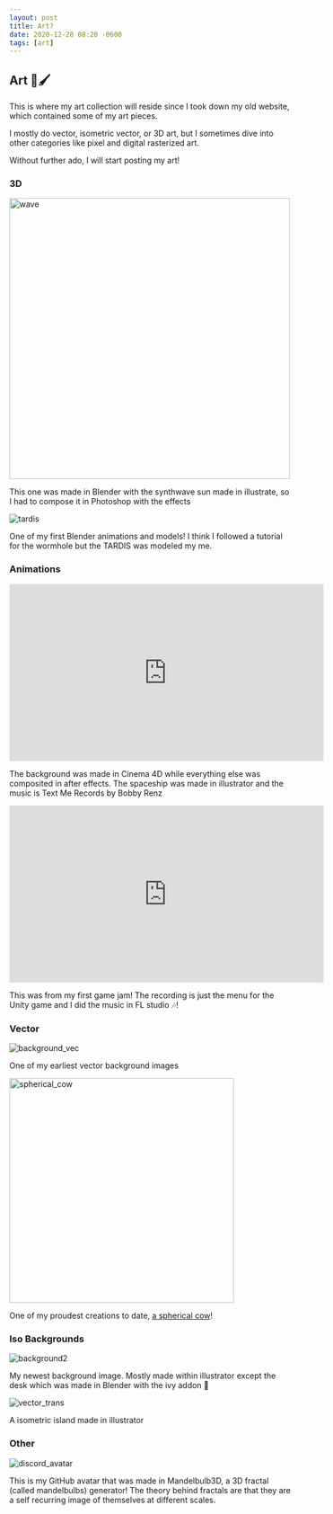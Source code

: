 ```yaml
---
layout: post
title: Art?
date: 2020-12-28 08:20 -0600
tags: [art]
---
```


## Art 🎨🖌️

This is where my art collection will reside since I took down my old website, which contained some of my art pieces. 

I mostly do vector, isometric vector, or 3D art, but I sometimes dive into other categories like pixel and digital rasterized art. 

Without further ado, I will start posting my art!

### 3D

<img src="../assets/img/art/wave.png" alt="wave" style="width:500px" />

This one was made in Blender with the synthwave sun made in illustrate, so I had to compose it in Photoshop with the effects

![tardis](../assets/img/art/tardis.png)

One of my first Blender animations and models! I think I followed a tutorial for the wormhole but the TARDIS was modeled my me.

### Animations

<iframe width="560" height="315" src="https://www.youtube.com/embed/AJ4S-1067gc" frameborder="0" allow="accelerometer; autoplay; clipboard-write; encrypted-media; gyroscope; picture-in-picture" allowfullscreen></iframe>

The background was made in Cinema 4D while everything else was composited in after effects. The spaceship was made in illustrator and the music is Text Me Records by Bobby Renz

<iframe width="560" height="315" src="https://www.youtube.com/embed/c-YdjWh7LDA" frameborder="0" allow="accelerometer; autoplay; clipboard-write; encrypted-media; gyroscope; picture-in-picture" allowfullscreen></iframe>

This was from my first game jam! The recording is just the menu for the Unity game and I did the music in FL studio 🎶!

### Vector

![background_vec](../assets/img/art/background_vec.png)

One of my earliest vector background images

<img src="../assets/img/art/spherical_cow.svg" alt="spherical_cow" style="width:400px" />

One of my proudest creations to date, [a spherical cow](https://en.wikipedia.org/wiki/Spherical_cow)!

### Iso Backgrounds

![background2](../assets/img/art/background2.png)

My newest background image. Mostly made within illustrator except the desk which was made in Blender with the ivy addon 🌱

![vector_trans](../assets/img/art/vector_trans.png)

A isometric island made in illustrator

### Other

![discord_avatar](../assets/img/art/github_avatar.png)

This is my GitHub avatar that was made in Mandelbulb3D, a 3D fractal (called mandelbulbs) generator! The theory behind fractals are that they are a self recurring image of themselves at different scales. 

